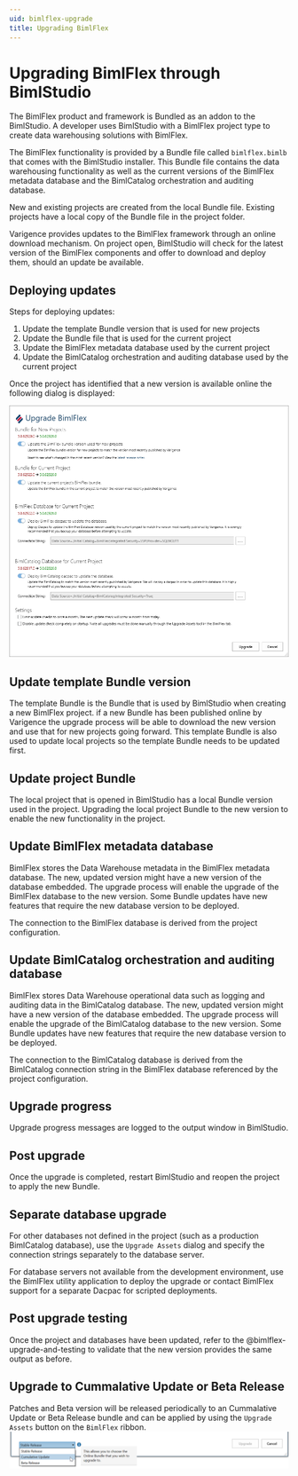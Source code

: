 ```yaml
---
uid: bimlflex-upgrade
title: Upgrading BimlFlex
---
```

# Upgrading BimlFlex through BimlStudio

The BimlFlex product and framework is Bundled as an addon to the BimlStudio. A developer uses BimlStudio with a BimlFlex project type to create data warehousing solutions with BimlFlex.

The BimlFlex functionality is provided by a Bundle file called `bimlflex.bimlb` that comes with the BimlStudio installer. This Bundle file contains the data warehousing functionality as well as the current versions of the BimlFlex metadata database and the BimlCatalog orchestration and auditing database.

New and existing projects are created from the local Bundle file. Existing projects have a local copy of the Bundle file in the project folder.

Varigence provides updates to the BimlFlex framework through an online download mechanism. On project open, BimlStudio will check for the latest version of the BimlFlex components and offer to download and deploy them, should an update be available.

## Deploying updates

Steps for deploying updates:

1. Update the template Bundle version that is used for new projects
1. Update the Bundle file that is used for the current project
1. Update the BimlFlex metadata database used by the current  project
1. Update the BimlCatalog orchestration and auditing database used by the current project

Once the project has identified that a new version is available online the following dialog is displayed:

![BimlFlex Upgrade Assets -center -60%](images/bimlflex-ss-v5-bimlflex-upgrade-assets-dialog.png "BimlFlex Upgrade Assets")

## Update template Bundle version

The template Bundle is the Bundle that is used by BimlStudio when creating a new BimlFlex project. if a new Bundle has been published online by Varigence the upgrade process will be able to download the new version and use that for new projects going forward. This template Bundle is also used to update local projects so the template Bundle needs to be updated first.

## Update project Bundle

The local project that is opened in BimlStudio has a local Bundle version used in the project. Upgrading the local project Bundle to the new version to enable the new functionality in the project.

## Update BimlFlex metadata database

BimlFlex stores the Data Warehouse metadata in the BimlFlex metadata database. The new, updated version might have a new version of the database embedded. The upgrade process will enable the upgrade of the BimlFlex database to the new version. Some Bundle updates have new features that require the new database version to be deployed.

The connection to the BimlFlex database is derived from the project configuration.

## Update BimlCatalog orchestration and auditing database

BimlFlex stores Data Warehouse operational data such as logging and auditing data in the BimlCatalog database. The new, updated version might have a new version of the database embedded. The upgrade process will enable the upgrade of the BimlCatalog database to the new version. Some Bundle updates have new features that require the new database version to be deployed.

The connection to the BimlCatalog database is derived from the BimlCatalog connection string in the BimlFlex database referenced by the project configuration.

## Upgrade progress

Upgrade progress messages are logged to the output window in BimlStudio.

## Post upgrade

Once the upgrade is completed, restart BimlStudio and reopen the project to apply the new Bundle.

## Separate database upgrade

For other databases not defined in the project (such as a production BimlCatalog database), use the `Upgrade Assets` dialog and specify the connection strings separately to the database server.

For database servers not available from the development environment, use the BimlFlex utility application to deploy the upgrade or contact BimlFlex support for a separate Dacpac for scripted deployments.

## Post upgrade testing

Once the project and databases have been updated, refer to the @bimlflex-upgrade-and-testing to validate that the new version provides the same output as before.

## Upgrade to Cummalative Update or Beta Release

Patches and Beta version will be released periodically to an Cummalative Update or Beta Release bundle and can be applied by using the `Upgrade Assets` button on the `BimlFlex` ribbon.
![BimlFlex Cummalative Update or Beta Release -center -80%](images/bimlflex-upgrade-assets-cu.png "Cummalative Update or Beta Release")
